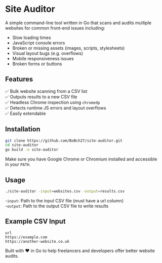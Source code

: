 # Site Auditor

A simple command-line tool written in Go that scans and audits multiple websites for common front-end issues including:

- Slow loading times
- JavaScript console errors
- Broken or missing assets (images, scripts, stylesheets)
- Visual layout bugs (e.g. overflows)
- Mobile responsiveness issues
- Broken forms or buttons

## Features

✅ Bulk website scanning from a CSV list  
✅ Outputs results to a new CSV file  
✅ Headless Chrome inspection using `chromedp`  
✅ Detects runtime JS errors and layout overflows  
✅ Easily extendable

## Installation

```bash
git clone https://github.com/BoBch27/site-auditor.git
cd site-auditor
go build -o site-auditor
```

Make sure you have Google Chrome or Chromium installed and accessible in your `PATH`.

## Usage

```bash
./site-auditor -input=websites.csv -output=results.csv
```

-`input`: Path to the input CSV file (must have a url column)  
-`output`: Path to the output CSV file to write results

## Example CSV Input

```csv
url
https://example.com
https://another-website.co.uk
```

Built with ❤️ in Go to help freelancers and developers offer better website audits.